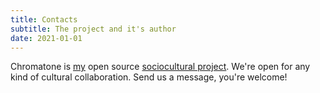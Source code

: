 ```yaml
---
title: Contacts
subtitle: The project and it's author
date: 2021-01-01
---
```


Chromatone is [my](./author/index.md) open source [sociocultural project](./official/index.md). We're open for any kind of cultural collaboration. Send us a message, you're welcome!